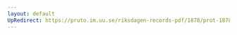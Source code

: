 ```yaml
---
layout: default
UpRedirect: https://pruto.im.uu.se/riksdagen-records-pdf/1878/prot-1878--ak--059/prot-1878--ak--059_016.pdf
---
```

